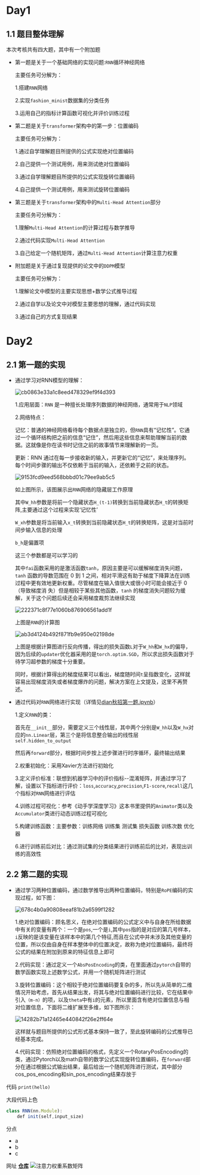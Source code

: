 # Day1
## 1.1 题目整体理解
本次考核共有四大题，其中有一个附加题
- 第一题是关于一个基础网络的实现问题:`RNN`循环神经网络
  
  主要任务可分解为：

  1.搭建`RNN`网络
  
  2.实现`fashion_minist`数据集的分类任务

  3.运用自己的指标计算函数可视化并评价训练过程

- 第二题是关于`transformer`架构中的第一步：位置编码
  
  主要任务可分解为：

  1.通过自学理解题目所提供的公式实现绝对位置编码

  2.自己提供一个测试用例，用来测试绝对位置编码

  3.通过自学理解题目所提供的公式实现旋转位置编码

  4.自己提供一个测试用例，用来测试旋转位置编码

- 第三题是关于`transformer`架构中的`Multi-Head Attention`部分
  
  主要任务可分解为：

  1.理解`Multi-Head Attention`的计算过程与数学推导

  2.通过代码实现`Multi-Head Attention`

  3.自己给定一个随机矩阵，通过`Multi-Head Attention`计算注意力权重

- 附加题是关于通过复现提供的论文中的`DDPM`模型
  
  主要任务可分解为：

  1.理解论文中模型的主要实现思想+数学公式推导过程

  2.通过自学以及论文中对模型主要思想的理解，通过代码实现

  3.通过自己的方式复现结果



# Day2
## 2.1 第一题的实现
- 通过学习对RNN模型的理解：


  ![cb0863e33a1c8eed478329ef9f4d393](https://github.com/user-attachments/assets/c048b3a8-b7df-48ca-81c4-5153d2d4fccd)

  1.应用层面：`RNN` 是一种擅长处理序列数据的神经网络，通常用于`NLP`领域

  2.网络特点：
  
   记忆：普通的神经网络看待每个数据点是独立的，但`RNN`具有“记忆性”。它通过一个循环结构把之前的信息“记住”，然后用这些信息来帮助理解当前的数据。这就像是你在读书时记住之前的故事情节来理解新的一页。
   
   更新：RNN 通过在每一步接收新的输入，并更新它的“记忆”，来处理序列。每个时间步骤的输出不仅依赖于当前的输入，还依赖于之前的状态。

   ![9153fcd9eed568bbbd01c79ee9ab5c5](https://github.com/user-attachments/assets/b2dc1945-7877-4133-8353-20fc57f75cc2)

   如上图所示，该图展示出`RNN`网络的隐藏层工作原理

   其中`W_hh`参数是将前一个隐藏状态`H_(t-1)`转换到当前隐藏状态`H_t`的转换矩阵,主要通过这个过程来实现‘记忆性’

   `W_xh`参数是将当前输入`x_t`转换到当前隐藏状态`H_t`的转换矩阵，这是对当前时间步输入信息的处理

   `b_h`是偏置项
   
   这三个参数都是可以学习的

   其中`fai`函数采用的是激活函数`tanh`，原因主要是可以缓解梯度消失问题， ⁡`tanh` 函数的导数范围在 0 到 1 之间，相对平滑这有助于梯度下降算法在训练过程中更有效地更新权重。尽管梯度在输入值很大或很小时可能会接近于 0（导致梯度消 
   失）但是相较于某些其他函数，`tanh` 的梯度消失问题较为缓解，关于这个问题后续还会采用梯度裁剪法继续实现

   ![222371c8f77e1060b876906561add1f](https://github.com/user-attachments/assets/f4bf27f4-02c2-4538-b653-b6d25b6bffa3)

   上图是`RNN`的计算图

   ![ab3d4124b492f871fb9e950e02198de](https://github.com/user-attachments/assets/f43ab647-4888-4481-b1ce-8452169f3ced)

   上图是根据计算图进行反向传播，得出的损失函数`L`对于`W_hh`和`W_hx`的偏导，因为后续的`updater`优化器采用的是`torch.optim.SGD`，所以求出损失函数对于待学习超参数的梯度十分重要。

   同时，根据计算得出的梯度结果可以看出，梯度随时间`t`呈指数变化，这样就容易出现梯度消失或者梯度爆炸的问题，解决方案在上文提及，这里不再赘述。

- 通过代码对`RNN`网络进行实现（详情见[dian秋招第一题.ipynb](https://github.com/Calm-tech-hub/Dian-24-autumn-recruitment/blob/master/dian%E7%A7%8B%E6%8B%9B%E7%AC%AC%E4%B8%80%E9%A2%98.ipynb)）

   1.定义`RNN`的类：

   首先在`__init__`部分，需要定义三个线性层，其中两个分别是`W_hh`以及`W_hx`对应的`nn.Linear`层，第三个是将信息整合输出的线性层`self.hidden_to_output`

   然后再`forward`部分，根据时间步按上述步骤进行时序循环，最终输出结果

   2.权重初始化：采用Xavier方法进行初始化

   3.定义评价标准：联想到机器学习中的评价指标--混淆矩阵，并通过学习了解，设置以下指标进行评价：`loss`,`accuracy`,`precision`,`F1-score`,`recall`这几个指标对`RNN`网络进行评估

   4.训练过程可视化：参考《动手学深度学习》这本书里提供的`Animator`类以及`Accumulator`类进行动态训练过程可视化

   5.构建训练函数：主要参数：训练网络  训练集 测试集 损失函数 训练次数 优化器

   6.进行训练前后对比：通过测试集的分类结果进行训练前后的比对，表现出训练的高效性

## 2.2 第二题的实现
- 通过学习两种位置编码，通过数学推导出两种位置编码，特别是`RoPE`编码的实现过程，如下图：
  
  ![678c4b0a90808eeaf81b2a6599f1282](https://github.com/user-attachments/assets/05f025f0-c581-452f-8457-c81d6f86806f)

  1.绝对位置编码：顾名思义，在绝对位置编码的公式定义中与自身在所给数据中有关的变量有两个：一个是`pos`,一个是`i`,其中`pos`指的是对应的第几号样本，`i`反映的是该变量在该样本中的第几个特征,而且在公式中并未涉及其他变量的位置，所以仅由自身在样本整体中的位置决定，故称为绝对位置编码，最终将公式的结果在附加到原来的特征信息上即可

  2.代码实现：通过定义一个`AbsPosEncoding`的类，在里面通过`pytorch`自带的数学函数实现上述数学公式，并用一个随机矩阵进行测试

  3.旋转位置编码：这个相较于绝对位置编码要复杂的多，所以先从简单的二维情况开始考虑，首先从结果出发，将其与绝对位置编码进行比较，它在结果中引入`（m-n）`的项，以及`theta`中有`i`的元素，所以里面含有绝对位置信息与相对位置信息，下面将二维扩展至多维，如下图所示：

  ![14282b71a12465e440842f26e2ff64e](https://github.com/user-attachments/assets/44b4abb1-753c-46bf-aecb-c53f88786ecc)

  这样就与题目所提供的公式形式基本保持一致了，至此旋转编码的公式推导已经基本完成。

  4.代码实现：仿照绝对位置编码的格式，先定义一个RotaryPosEncoding的类，通过Pytorch以及math自带的数学公式实现旋转位置编码，在`forward`部分在通过根据公式输出结果，最后给出一个随机矩阵进行测试，其中部分cos_pos_encoding和sin_pos_encoding结果存放于




   
  

  
   





  

  

代码
`print(hello)`

大段代码上色
```javascript
class RNN(nn.Module):
    def init(self,input_size)
```
分点
- a
- b
- c

网址
**[仓库](https://github.com/Calm-tech-hub/Dian-24-autumn-recruitment/new/master?filename=README.md)**
![注意力权重系数矩阵](https://github.com/user-attachments/assets/d420a2cb-de88-4e5b-9adf-1c05b6d21da6)



